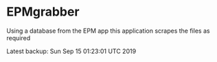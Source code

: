 # EPMgrabber
Using a database from the EPM app this application scrapes the files as required


Latest backup: Sun Sep 15 01:23:01 UTC 2019
